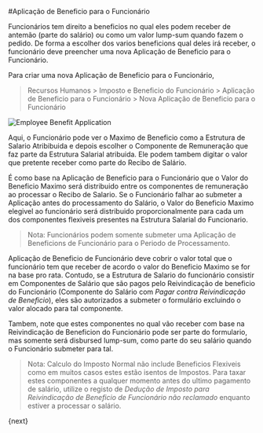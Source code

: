 <!-- add-breadcrumbs -->
#Aplicação de Beneficio para o Funcionário

Funcionários tem direito a beneficios no qual eles podem receber de antemão (parte do salário) ou como um valor lump-sum quando fazem o pedido. De forma a escolher dos varios beneficions qual deles irá receber, o funcionário deve preencher uma nova Aplicação de Beneficio para o Funcionário.

Para criar uma nova Aplicação de Beneficio para o Funcionário,

> Recursos Humanos > Imposto e Beneficio do Funcionário > Aplicação de Beneficio para o Funcionário > Nova Aplicação de Beneficio para o Funcionário

<img class="screenshot" alt="Employee Benefit Application" src="{{docs_base_url}}/assets/img/human-resources/employee-benefit-application.png">

Aqui, o Funcionário pode ver o Maximo de Beneficio como a Estrutura de Salario Atribibuida e depois escolher o Componente de Remuneração que faz parte da Estrutura Salarial atribuida. Ele podem tambem digitar o valor que pretente receber como parte do Recibo de Salário.

É como base na Aplicação de Beneficio para o Funcionário que o Valor do Beneficio Maximo será distribuido entre os componentes de remuneração ao processar o Recibo de Salario. Se o Funcionário falhar ao submeter a Aplicação antes do processamento do Salário, o Valor do Beneficio Maximo elegivel ao funcionário será distribuido proporcionalmente para cada um dos componentes flexiveis presentes na Estrutura Salarial do Funcionario.

> Nota: Funcionários podem somente submeter uma Aplicação de Beneficions de Funcionário para o Periodo de Processamento.

Aplicação de Beneficio de Funcionário deve cobrir o valor total que o funcionário tem que receber de acordo o valor do Beneficio Maximo se for na base pro rata. Contudo, se a Estrutura de Salario do funcionário consistir em Componentes de Salário que são pagos pelo Reivindicação de beneficio do Funcionário (Componente do Salário com _Pagar contra Reivindicação de Beneficio_), eles são autorizados a submeter o formulário excluindo o valor alocado para tal componente.

Tambem, note que estes componentes no qual vão receber com base na Reivindicação de Beneficion do Funcionário pode ser parte do formulario, mas somente será disbursed lump-sum, como parte do seu salário quando o Funcionário submeter para tal.

> Nota: Calculo do Imposto Normal não include Beneficios Flexiveis como em muitos casos estes estão isentos de Impostos. Para taxar estes componentes a qualquer momento antes do ultimo pagamento de salário, utilize o registo de _Dedução de Imposto para Reivindicação de Beneficio de Funcionário não reclamado_ enquanto estiver a processar o salário.

{next}
